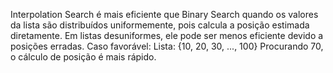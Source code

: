 Interpolation Search é mais eficiente que Binary Search quando os valores da lista são distribuídos uniformemente, pois calcula a posição estimada diretamente.
Em listas desuniformes, ele pode ser menos eficiente devido a posições erradas.
Caso favorável:
Lista: {10, 20, 30, ..., 100}
Procurando 70, o cálculo de posição é mais rápido.